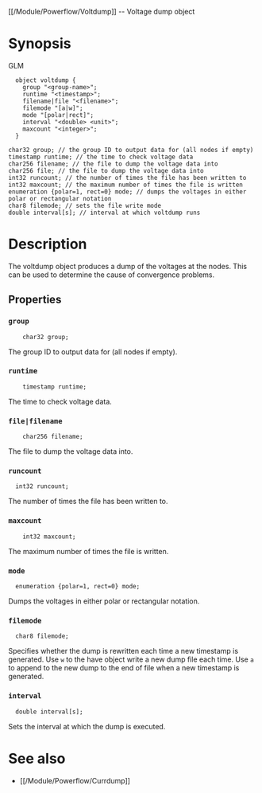 [[/Module/Powerflow/Voltdump]] -- Voltage dump object

# Synopsis
GLM
~~~
  object voltdump {
    group "<group-name>";
    runtime "<timestamp>";
    filename|file "<filename>";
    filemode "[a|w]";
    mode "[polar|rect]";
    interval "<double> <unit>";
    maxcount "<integer>";
  }
~~~

	char32 group; // the group ID to output data for (all nodes if empty)
	timestamp runtime; // the time to check voltage data
	char256 filename; // the file to dump the voltage data into
	char256 file; // the file to dump the voltage data into
	int32 runcount; // the number of times the file has been written to
	int32 maxcount; // the maximum number of times the file is written
	enumeration {polar=1, rect=0} mode; // dumps the voltages in either polar or rectangular notation
	char8 filemode; // sets the file write mode
	double interval[s]; // interval at which voltdump runs

# Description

The voltdump object produces a dump of the voltages at the nodes. This can be used to determine the cause of convergence problems.

## Properties

### `group`
~~~
	char32 group; 
~~~
The group ID to output data for (all nodes if empty).

### `runtime`
~~~
	timestamp runtime;
~~~

The time to check voltage data.

### `file|filename`
~~~
	char256 filename;
~~~

The file to dump the voltage data into.

### `runcount`
~~~
  int32 runcount;
~~~

The number of times the file has been written to.

### `maxcount`
~~~
	int32 maxcount;
~~~

The maximum number of times the file is written.

### `mode`
~~~
  enumeration {polar=1, rect=0} mode; 
~~~

Dumps the voltages in either polar or rectangular notation.

### `filemode`
~~~
  char8 filemode;
~~~
Specifies whether the dump is rewritten each time a new timestamp is generated.  Use `w` to the have object write a new dump file each time. Use `a` to append to the new dump to the end of file when a new timestamp is generated.

### `interval`
~~~
  double interval[s];
~~~
Sets the interval at which the dump is executed.

# See also

* [[/Module/Powerflow/Currdump]]
